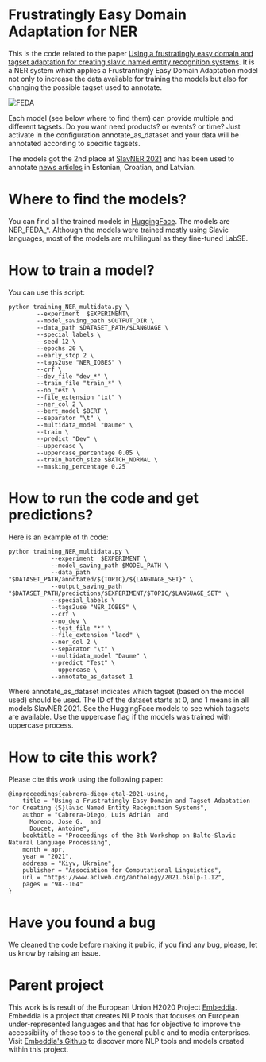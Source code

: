 # Frustratingly Easy Domain Adaptation for NER

This is the code related to the paper [Using a frustratingly easy domain and tagset adaptation for creating slavic named entity recognition systems](https://www.aclweb.org/anthology/2021.bsnlp-1.12/). It is a NER system which applies a Frustrantingly Easy Domain Adaptation model not only to increase the data available for training the models but also for changing the possible tagset used to annotate.

![FEDA](https://user-images.githubusercontent.com/17121539/163153274-2ac4c07b-f5eb-470f-bb7d-78d0d69c9727.jpg)

Each model (see below where to find them) can provide multiple and different tagsets. Do you want need products? or events? or time? Just activate in the configuration annotate_as_dataset and your data will be annotated according to specific tagsets.

The models got the 2nd place at [SlavNER 2021](http://bsnlp.cs.helsinki.fi/shared-task.html) and has been used to annotate [news articles](https://clarin.si/repository/xmlui/handle/11356/1485) in Estonian, Croatian, and Latvian.

# Where to find the models?

You can find all the trained models in [HuggingFace](https://huggingface.co/creat89). The models are NER_FEDA\_*. Although the models were trained mostly using Slavic languages, most of the models are multilingual as they fine-tuned LabSE.

# How to train a model?

You can use this script:

```
python training_NER_multidata.py \
		--experiment  $EXPERIMENT\
		--model_saving_path $OUTPUT_DIR \
		--data_path $DATASET_PATH/$LANGUAGE \
		--special_labels \
		--seed 12 \
		--epochs 20 \
		--early_stop 2 \
		--tags2use "NER_IOBES" \
		--crf \
		--dev_file "dev_*" \
		--train_file "train_*" \
		--no_test \
		--file_extension "txt" \
		--ner_col 2 \
		--bert_model $BERT \
		--separator "\t" \
		--multidata_model "Daume" \
		--train \
		--predict "Dev" \
		--uppercase \
		--uppercase_percentage 0.05 \
		--train_batch_size $BATCH_NORMAL \
		--masking_percentage 0.25
```

# How to run the code and get predictions?

Here is an example of th code:

```
python training_NER_multidata.py \
			--experiment  $EXPERIMENT \
			--model_saving_path $MODEL_PATH \
			--data_path "$DATASET_PATH/annotated/${TOPIC}/${LANGUAGE_SET}" \
			--output_saving_path "$DATASET_PATH/predictions/$EXPERIMENT/$TOPIC/$LANGUAGE_SET" \
			--special_labels \
			--tags2use "NER_IOBES" \
			--crf \
			--no_dev \
			--test_file "*" \
			--file_extension "lacd" \
			--ner_col 2 \
			--separator "\t" \
			--multidata_model "Daume" \
			--predict "Test" \
			--uppercase \
			--annotate_as_dataset 1
```

Where annotate_as_dataset indicates which tagset (based on the model used) should be used. The ID of the dataset starts at 0, and 1 means in all models SlavNER 2021. See the HuggingFace models to see which tagsets are available. Use the uppercase flag if the models was trained with uppercase process.

# How to cite this work?

Please cite this work using the following paper:
```
@inproceedings{cabrera-diego-etal-2021-using,
    title = "Using a Frustratingly Easy Domain and Tagset Adaptation for Creating {S}lavic Named Entity Recognition Systems",
    author = "Cabrera-Diego, Luis Adrián  and
      Moreno, Jose G.  and
      Doucet, Antoine",
    booktitle = "Proceedings of the 8th Workshop on Balto-Slavic Natural Language Processing",
    month = apr,
    year = "2021",
    address = "Kiyv, Ukraine",
    publisher = "Association for Computational Linguistics",
    url = "https://www.aclweb.org/anthology/2021.bsnlp-1.12",
    pages = "98--104"
}

```
# Have you found a bug

We cleaned the code before making it public, if you find any bug, please, let us know by raising an issue.

# Parent project

This work is is result of the European Union H2020 Project [Embeddia](http://embeddia.eu/). Embeddia is a project that creates NLP tools that focuses on European under-represented languages and that has for objective to improve the accessibility of these tools to the general public and to media enterprises. Visit [Embeddia's Github](https://github.com/orgs/EMBEDDIA/) to discover more NLP tools and models created within this project.
